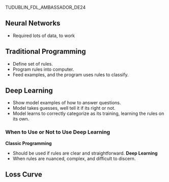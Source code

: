 TUDUBLIN_FDL_AMBASSADOR_DE24

## Neural Networks
- Required lots of data, to work

## Traditional Programming
- Define set of rules.
- Program rules into computer.
- Feed examples, and the program uses rules to classify.
## Deep Learning
- Show model examples of how to answer questions.
- Model takes guesses, well tell it if its right or not.
- Model learns to correctly categorize as its training, learning the rules on its own.

### When to Use or Not to Use Deep Learning
**Classic Programming**
- Should be used if rules are clear and straightforward.
**Deep Learning**
- When rules are nuanced, complex, and difficult to discern.

## Loss Curve

